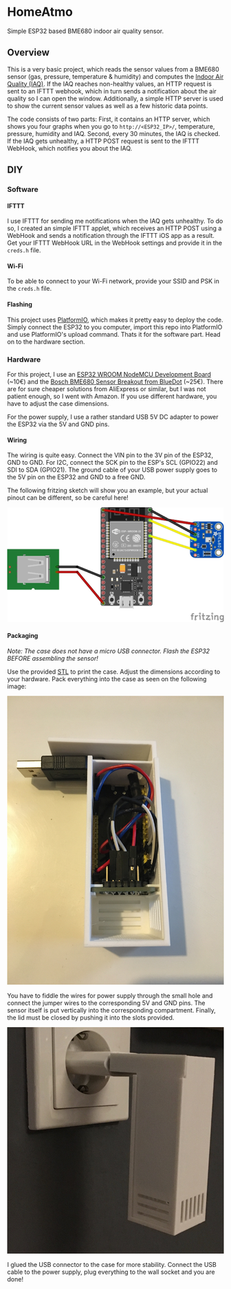 # HomeAtmo
Simple ESP32 based BME680 indoor air quality sensor.

## Overview
This is a very basic project, which reads the sensor values from a BME680 sensor (gas, pressure, temperature & humidity) and computes the [Indoor Air Quality (IAQ)](https://en.wikipedia.org/wiki/Indoor_air_quality).
If the IAQ reaches non-healthy values, an HTTP request is sent to an IFTTT webhook, which in turn sends a notification about the air quality so I can open the window.
Additionally, a simple HTTP server is used to show the current sensor values as well as a few historic data points.

The code consists of two parts:
First, it contains an HTTP server, which shows you four graphs when you go to `http://<ESP32_IP>/`, temperature, pressure, humidity and IAQ.
Second, every 30 minutes, the IAQ is checked.
If the IAQ gets unhealthy, a HTTP POST request is sent to the IFTTT WebHook, which notifies you about the IAQ.

## DIY
### Software
#### IFTTT
I use IFTTT for sending me notifications when the IAQ gets unhealthy.
To do so, I created an simple IFTTT applet, which receives an HTTP POST using a WebHook and sends a notification through the IFTTT iOS app as a result.
Get your IFTTT WebHook URL in the WebHook settings and provide it in the `creds.h` file.

#### Wi-Fi
To be able to connect to your Wi-Fi network, provide your SSID and PSK in the `creds.h` file.

#### Flashing
This project uses [PlatformIO](https://platformio.org), which makes it pretty easy to deploy the code.
Simply connect the ESP32 to you computer, import this repo into PlatformIO and use PlatformIO's upload command.
Thats it for the software part.
Head on to the hardware section.


### Hardware
For this project, I use an [ESP32 WROOM NodeMCU Development Board](https://www.amazon.de/dp/B071P98VTG) (~10€) and the [Bosch BME680 Sensor Breakout from BlueDot](https://www.amazon.de/gp/product/B075Y21H24) (~25€).
There are for sure cheaper solutions from AliExpress or similar, but I was not patient enough, so I went with Amazon. If you use different hardware, you have to adjust the case dimensions.

For the power supply, I use a rather standard USB 5V DC adapter to power the ESP32 via the 5V and GND pins.

#### Wiring
The wiring is quite easy.
Connect the VIN pin to the 3V pin of the ESP32, GND to GND.
For I2C, connect the SCK pin to the ESP's SCL (GPIO22) and SDI to SDA (GPIO21).
The ground cable of your USB power supply goes to the 5V pin on the ESP32 and GND to a free GND.

The following fritzing sketch will show you an example, but your actual pinout can be different, so be careful here!

![LWiring](assets/img/wiring.jpg)

#### Packaging
*Note: The case does not have a micro USB connector. Flash the ESP32 BEFORE assembling the sensor!*

Use the provided [STL](assets/HomeAtmo.stl) to print the case. Adjust the dimensions according to your hardware.
Pack everything into the case as seen on the following image:

![Look Inside](assets/img/inside.jpeg)

You have to fiddle the wires for power supply through the small hole and connect the jumper wires to the corresponding 5V and GND pins.
The sensor itself is put vertically into the corresponding compartment.
Finally, the lid must be closed by pushing it into the slots provided.

![Ready](assets/img/ready.jpeg)

I glued the USB connector to the case for more stability.
Connect the USB cable to the power supply, plug everything to the wall socket and you are done!
